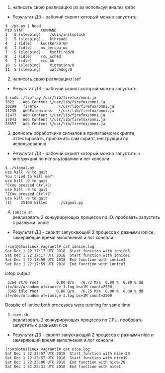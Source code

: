 1) написать свою реализацию ps ax используя анализ /proc
- Результат ДЗ - рабочий скрипт который можно запустить
```
$ ./ps.py | head
PID	STAT		COMMAND
1	S (sleeping)	/sbin/initsplash
2	S (sleeping)	kthreadd
4	I (idle)	kworker/0:0H
6	I (idle)	mm_percpu_wq
7	S (sleeping)	ksoftirqd/0
8	I (idle)	rcu_sched
9	I (idle)	rcu_bh
10	S (sleeping)	migration/0
11	S (sleeping)	watchdog/0
```
2) написать свою реализацию lsof
- Результат ДЗ - рабочий скрипт который можно запустить
```
$ sudo ./lsof.py /usr/lib/firefox/omni.ja
7822	Web Content	\/usr/lib/firefox/omni.ja
10299	firefox	        \/usr/lib/firefox/omni.ja
11235	WebExtensions	\/usr/lib/firefox/omni.ja
11477	Web Content	\/usr/lib/firefox/omni.ja
17043	Web Content	\/usr/lib/firefox/omni.ja
28857	Web Content	\/usr/lib/firefox/omni.ja
```
3) дописать обработчики сигналов в прилагаемом скрипте, оттестировать, приложить сам скрипт, инструкции по использованию
- Результат ДЗ - рабочий скрипт который можно запустить + инструкция по использованию и лог консоли
```
$ ./signal.py
use kill -9 to quit
You tried to kill me?!
use kill -9 to quit
^CYou pressed Ctrl+C!
use kill -9 to quit
^ZYou pressed Ctrl+Z!
use kill -9 to quit
[1]    25108 killed     ./signal.py
```
4) `ionice.sh`<br/>
реализовать 2 конкурирующих процесса по IO. пробовать запустить с разными ionice
- Результат ДЗ - скрипт запускающий 2 процесса с разными ionice, замеряющий время выполнения и лог консоли
```
[root@otuslinux vagrant]# cat ionice.log
Sat Dec 1 22:17:17 UTC 2018  Start function with ionice3
Sat Dec 1 22:17:17 UTC 2018  Start function with ionice1
Sat Dec 1 22:17:59 UTC 2018  End function with ionice1
Sat Dec 1 22:17:59 UTC 2018  End function with ionice3
```
iotop output
```
 3364 rt/0 root        0.00 B/s   76.73 M/s  0.00 %  0.00 % dd if=/dev/urandom of=ionice-1.log bs=1M count=2500
 3365 idle root        0.00 B/s   76.75 M/s  0.00 %  0.00 % dd if=/dev/urandom of=ionice-3.log bs=1M count=2500
```
Despite of ionice both processes were running for same time
1) `nice.sh`<br/>
реализовать 2 конкурирующих процесса по CPU. пробовать запустить с разными nice
- Результат ДЗ - скрипт запускающий 2 процесса с разными nice и замеряющий время выполнения и лог консоли
```
[root@otuslinux vagrant]# cat nice.log
Sat Dec 1 22:23:57 UTC 2018  Start function with nice-20
Sat Dec 1 22:23:57 UTC 2018  Start function with nice19
Sat Dec 1 22:25:00 UTC 2018  End function with nice-20
Sat Dec 1 22:25:31 UTC 2018  End function with nice1
```
